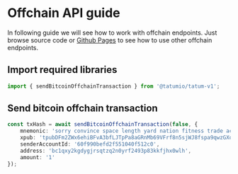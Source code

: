 # Offchain API guide

In following guide we will see how to work with offchain endpoints. Just browse source code
or [Github Pages](https://tatumio.github.io/tatum-js/) to see how to use other offchain endpoints.

## Import required libraries
```typescript
import { sendBitcoinOffchainTransaction } from '@tatumio/tatum-v1';
```

## Send bitcoin offchain transaction
```typescript
const txHash = await sendBitcoinOffchainTransaction(false, {
    mnemonic: 'sorry convince space length yard nation fitness trade act identify live exclude toast category weather news gain game public amateur crisp great seek odor',
    xpub: 'tpubDFm2ZWx6ehiBFvA3bfLJTpPa8aGRnMb69VFrf8n5sjWJ8fspa9qwzGXo3w8DgnMgmnsGBf7whE6qqzp9sVxzn3dBFCmXq4HqYzB45SEZFSE',
    senderAccountId: '60f990befd2f551040f512c0',
    address: 'bc1qxy2kgdygjrsqtzq2n0yrf2493p83kkfjhx0wlh',
    amount: '1'
});
```
